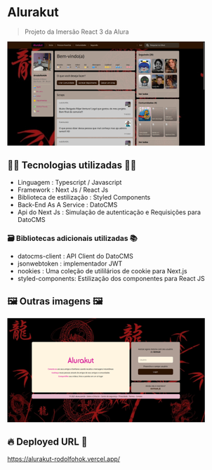 # Alurakut

> Projeto da Imersão React 3 da Alura

<img src="https://raw.githubusercontent.com/rodolfoHOk/portfolio-img/main/images/alurakut-2.png" alt="Alurakut Img2" width="450"/>

## 👨‍💻 Tecnologias utilizadas 👩‍💻

- Linguagem : Typescript / Javascript
- Framework : Next Js / React Js
- Biblioteca de estilização : Styled Components
- Back-End As A Service : DatoCMS
- Api do Next Js : Simulação de autenticação e Requisições para DatoCMS

### 🗃️ Bibliotecas adicionais utilizadas 📚

- datocms-client : API Client do DatoCMS
- jsonwebtoken : implementador JWT
- nookies : Uma coleção de utililários de cookie para Next.js
- styled-components: Estilização dos componentes para React JS

## 🖼️ Outras imagens 🖼️

<img src="https://raw.githubusercontent.com/rodolfoHOk/portfolio-img/main/images/alurakut-1.png" alt="AluraKut Img1" width="450"/>

## 🔥 Deployed URL 🔗

https://alurakut-rodolfohok.vercel.app/
